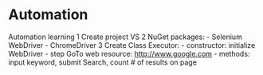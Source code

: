 # Automation
Automation learning
 1 Create project VS
 2 NuGet packages:
    - Selenium WebDriver
    - ChromeDriver
 3 Create Class Executor:
    - constructor: initialize WebDriver
    - step GoTo web resource: http://www.google.com
    - methods: input keyword, submit Search, count # of results on page
